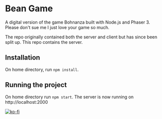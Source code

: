 # Bean Game
A digital version of the game Bohnanza built with Node.js and Phaser 3. 
Please don't sue me I just love your game so much. 

The repo originally contained both the server and client but has since been split up. This repo contains the server.

## Installation
On home directory, run `npm install`.

## Running the project
On home directory run `npm start`. The server is now running on http://localhost:2000  

[![ko-fi](https://www.ko-fi.com/img/githubbutton_sm.svg)](https://ko-fi.com/Y8Y225QO7)
